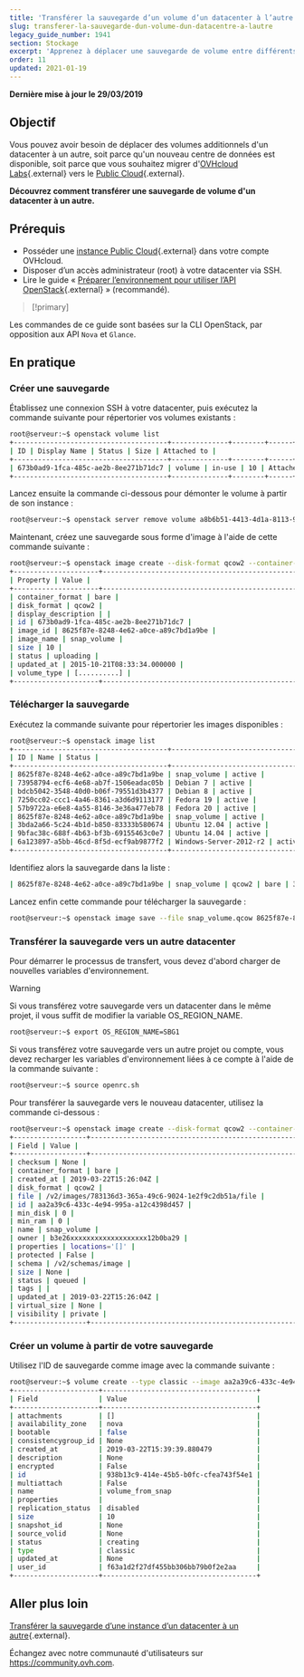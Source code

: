 ```yaml
---
title: 'Transférer la sauvegarde d’un volume d’un datacenter à l’autre'
slug: transferer-la-sauvegarde-dun-volume-dun-datacentre-a-lautre
legacy_guide_number: 1941
section: Stockage
excerpt: 'Apprenez à déplacer une sauvegarde de volume entre différents centres de données'
order: 11
updated: 2021-01-19
---
```


**Dernière mise à jour le 29/03/2019**

## Objectif

Vous pouvez avoir besoin de déplacer des volumes additionnels d'un datacenter à un autre, soit parce qu'un nouveau centre de données est disponible, soit parce que vous souhaitez migrer d'[OVHcloud Labs](https://labs.ovh.com/){.external} vers le [Public Cloud](https://www.ovh.com/fr/public-cloud/instances/){.external}.

**Découvrez comment transférer une sauvegarde de volume d'un datacenter à un autre.**

## Prérequis

* Posséder une [instance Public Cloud](https://www.ovh.com/fr/public-cloud/instances/){.external} dans votre compte OVHcloud.
* Disposer d’un accès administrateur (root) à votre datacenter via SSH.
* Lire le guide « [Préparer l’environnement pour utiliser l’API OpenStack](https://docs.ovh.com/fr/public-cloud/prepare_the_environment_for_using_the_openstack_api/){.external} » (recommandé).

> [!primary]
>
Les commandes de ce guide sont basées sur la CLI OpenStack, par opposition aux API `Nova` et `Glance`.
>


## En pratique

### Créer une sauvegarde

Établissez une connexion SSH à votre datacenter, puis exécutez la commande suivante pour répertorier vos volumes existants :

```sh
root@serveur:~$ openstack volume list 
+--------------------------------------+--------------+--------+------+------------------------------------+ 
| ID | Display Name | Status | Size | Attached to | 
+--------------------------------------+--------------+--------+------+------------------------------------+ 
| 673b0ad9-1fca-485c-ae2b-8ee271b71dc7 | volume | in-use | 10 | Attached to Serveur 1 on /dev/sdb | 
+--------------------------------------+--------------+--------+------+------------------------------------+ 
```

Lancez ensuite la commande ci-dessous pour démonter le volume à partir de son instance :

```sh 
root@serveur:~$ openstack server remove volume a8b6b51-4413-4d1a-8113-9597d804b07e 673b0ad9-1fca-485c-ae2b-8ee271b71dc7
```

Maintenant, créez une sauvegarde sous forme d'image à l'aide de cette commande suivante :

```sh
root@serveur:~$ openstack image create --disk-format qcow2 --container-format bare --volume 673b0ad9-1fca-485c-ae2b-8ee271b71dc7 snap_volume 
+---------------------+------------------------------------------------------+ 
| Property | Value | 
+---------------------+------------------------------------------------------+ 
| container_format | bare | 
| disk_format | qcow2 | 
| display_description | | 
| id | 673b0ad9-1fca-485c-ae2b-8ee271b71dc7 | 
| image_id | 8625f87e-8248-4e62-a0ce-a89c7bd1a9be | 
| image_name | snap_volume | 
| size | 10 | 
| status | uploading | 
| updated_at | 2015-10-21T08:33:34.000000 | 
| volume_type | [..........] |
+---------------------+------------------------------------------------------+
```

### Télécharger la sauvegarde

Exécutez la commande suivante pour répertorier les images disponibles :

```sh
root@serveur:~$ openstack image list 
+--------------------------------------+-----------------------------------------------+--------+ 
| ID | Name | Status | 
+--------------------------------------+-----------------------------------------------+--------+ 
| 8625f87e-8248-4e62-a0ce-a89c7bd1a9be | snap_volume | active | 
| 73958794-ecf6-4e68-ab7f-1506eadac05b | Debian 7 | active | 
| bdcb5042-3548-40d0-b06f-79551d3b4377 | Debian 8 | active | 
| 7250cc02-ccc1-4a46-8361-a3d6d9113177 | Fedora 19 | active | 
| 57b9722a-e6e8-4a55-8146-3e36a477eb78 | Fedora 20 | active | 
| 8625f87e-8248-4e62-a0ce-a89c7bd1a9be | snap_volume | active | 
| 3bda2a66-5c24-4b1d-b850-83333b580674 | Ubuntu 12.04 | active | 
| 9bfac38c-688f-4b63-bf3b-69155463c0e7 | Ubuntu 14.04 | active | 
| 6a123897-a5bb-46cd-8f5d-ecf9ab9877f2 | Windows-Server-2012-r2 | active | 
+--------------------------------------+-----------------------------------------------+--------+
```

Identifiez alors la sauvegarde dans la liste :

```sh
| 8625f87e-8248-4e62-a0ce-a89c7bd1a9be | snap_volume | qcow2 | bare | 319356928 | active | 
```

Lancez enfin cette commande pour télécharger la sauvegarde :

```sh 
root@serveur:~$ openstack image save --file snap_volume.qcow 8625f87e-8248-4e62-a0ce-a89c7bd1a9be
```

### Transférer la sauvegarde vers un autre datacenter

Pour démarrer le processus de transfert, vous devez d'abord charger de nouvelles variables d'environnement.

> [!warning]
>
Si vous transférez votre sauvegarde vers un datacenter dans le même projet, il vous suffit de modifier la variable OS_REGION_NAME.
>

```sh 
root@serveur:~$ export OS_REGION_NAME=SBG1
```

Si vous transférez votre sauvegarde vers un autre projet ou compte, vous devez recharger les variables d'environnement liées à ce compte à l'aide de la commande suivante :

```sh
root@serveur:~$ source openrc.sh
```

Pour transférer la sauvegarde vers le nouveau datacenter, utilisez la commande ci-dessous :

```sh 
root@serveur:~$ openstack image create --disk-format qcow2 --container-format bare --file snap_volume.qcow snap-volume 
+------------------+------------------------------------------------------+ 
| Field | Value | 
+------------------+------------------------------------------------------+ 
| checksum | None | 
| container_format | bare | 
| created_at | 2019-03-22T15:26:04Z | 
| disk_format | qcow2 | 
| file | /v2/images/783136d3-365a-49c6-9024-1e2f9c2db51a/file | 
| id | aa2a39c6-433c-4e94-995a-a12c4398d457 | 
| min_disk | 0 | 
| min_ram | 0 | 
| name | snap_volume | 
| owner | b3e26xxxxxxxxxxxxxxxxxxx12b0ba29 | 
| properties | locations='[]' | 
| protected | False | 
| schema | /v2/schemas/image | 
| size | None | 
| status | queued | 
| tags | | 
| updated_at | 2019-03-22T15:26:04Z | 
| virtual_size | None | 
| visibility | private | 
+------------------+------------------------------------------------------+ 
```

### Créer un volume à partir de votre sauvegarde

Utilisez l'ID de sauvegarde comme image avec la commande suivante :

```sh
root@serveur:~$ volume create --type classic --image aa2a39c6-433c-4e94-995a-a12c4398d457 --size 10 volume_from_snap
+---------------------+--------------------------------------+
| Field               | Value                                |
+---------------------+--------------------------------------+
| attachments         | []                                   |
| availability_zone   | nova                                 |
| bootable            | false                                |
| consistencygroup_id | None                                 |
| created_at          | 2019-03-22T15:39:39.880479           |
| description         | None                                 |
| encrypted           | False                                |
| id                  | 938b13c9-414e-45b5-b0fc-cfea743f54e1 |
| multiattach         | False                                |
| name                | volume_from_snap                     |
| properties          |                                      |
| replication_status  | disabled                             |
| size                | 10                                   |
| snapshot_id         | None                                 |
| source_volid        | None                                 |
| status              | creating                             |
| type                | classic                              |
| updated_at          | None                                 |
| user_id             | f63a1d2f27df455bb306bb79b0f2e2aa     |
+---------------------+--------------------------------------+
```

## Aller plus loin

[Transférer la sauvegarde d’une instance d’un datacenter à un autre](../transferer-la-sauvegarde-dune-instance-dun-datacentre-a-lautre/){.external}.

Échangez avec notre communauté d'utilisateurs sur <https://community.ovh.com>.
